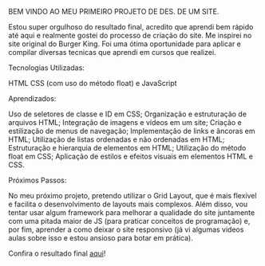 BEM VINDO AO MEU PRIMEIRO PROJETO DE DES. DE UM SITE. 

Estou super orgulhoso do resultado final, acredito que aprendi bem rápido até aqui e realmente gostei do processo de criação do site. Me inspirei no site original do Burger King. Foi uma ótima oportunidade para aplicar e compilar diversas tecnicas que aprendi em cursos que realizei.

Tecnologias Utilizadas:

HTML
CSS (com uso do método float) e JavaScript

Aprendizados:

Uso de seletores de classe e ID em CSS;
Organização e estruturação de arquivos HTML;
Integração de imagens e vídeos em um site;
Criação e estilização de menus de navegação;
Implementação de links e âncoras em HTML;
Utilização de listas ordenadas e não ordenadas em HTML;
Estruturação e hierarquia de elementos em HTML;
Utilização do método float em CSS;
Aplicação de estilos e efeitos visuais em elementos HTML e CSS.

Próximos Passos:

No meu próximo projeto, pretendo utilizar o Grid Layout, que é mais flexível e facilita o desenvolvimento de layouts mais complexos. Além disso, vou tentar usar algum framework para melhorar a qualidade do site juntamente com uma pitada maior de JS (para praticar conceitos de programação) e, por fim, aprender a como deixar o site responsivo (já vi algumas videos aulas sobre isso e estou ansioso para botar em prática).

Confira o resultado final [aqui](https://viniciusrm99.github.io/projeto_burger_king/arquivos/index.html)!




